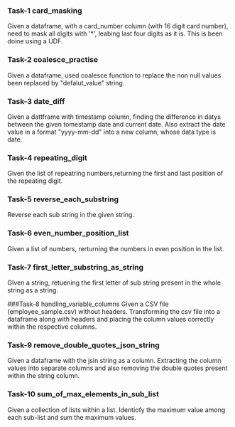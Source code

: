 ### Task-1 card_masking
Given a dataframe, with a card_number column (with 16 digit card number), need to mask all digits with '*', leabing last four digits as it is.
This is been doine using a UDF.

### Task-2 coalesce_practise
Given a dataframe, used coalesce function to replace the non null values been replaced by "defalut_value" string.

### Task-3 date_diff
Given a dattframe with timestamp column, finding the difference in datys between the given tomestamp date and current date.
Also extract the date value in a format "yyyy-mm-dd" into a new column, whose data type is date.

### Task-4 repeating_digit
Given the list of repeatring numbers,returning the first and last position of the repeating digit.

### Task-5 reverse_each_substring
Reverse each sub string in the given string. 

### Task-6 even_number_position_list
Given a list of numbers, rerturning the numbers in even position in the list.

### Task-7 first_letter_substring_as_string
GIven a string, retuening the first letter of sub string present in the whole string as a string.

###Task-8 handling_variable_columns
Given a CSV file (employee_sample.csv) without headers.
Transforming the csv file into a dataframe along with headers and placing the column values correctly within the respective columns.

### Task-9 remove_double_quotes_json_string
Given a dataframe with the jsin string as a column. Extracting the column values into separate columns and also removing the double quotes present within the string column.

### Task-10 sum_of_max_elements_in_sub_list
Given a collection of lists within a list.
Identiofy the maximum value among each sub-list and sum the maximum values.


